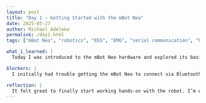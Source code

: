 ```yaml
---
layout: post
title: "Day 1 – Getting Started with the mBot Neo"
date: 2025-05-27
author: Michael Adeleke
permalink: /day1.html
tags: ["mBot Neo", "robotics", "EEG", "EMG", "serial communication", "hardware setup"]

what_i_learned: |
  Today I was introduced to the mBot Neo hardware and explored its basic capabilities. I learned how to connect the robot to the development environment and run sample programs using Makeblock's software. I also started reviewing documentation on the EEG and EMG sensors that we’ll use later in the project.

blockers: |
  I initially had trouble getting the mBot Neo to connect via Bluetooth on my laptop. After some troubleshooting and firmware updates, it finally worked. I also realized I need to brush up on serial communication protocols.

reflection: |
  It felt great to finally start working hands-on with the robot. I’m excited to see how we’ll integrate the physiological sensors, and I already have ideas for how we might visualize the signals in real time.
---
```

